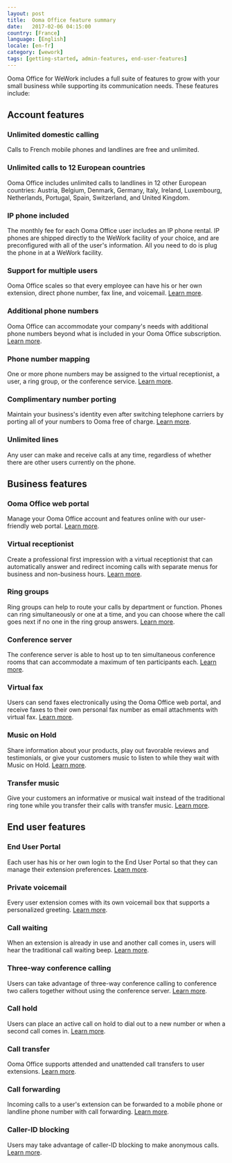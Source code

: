 ```yaml
---
layout: post
title:  Ooma Office feature summary
date:   2017-02-06 04:15:00
country: [France]
language: [English]
locale: [en-fr]
category: [wework]
tags: [getting-started, admin-features, end-user-features]
---
```


Ooma Office for WeWork includes a full suite of features to grow with your small business while supporting its communication needs. These features include: 

## Account features

### Unlimited domestic calling

Calls to French mobile phones and landlines are free and unlimited.

### Unlimited calls to 12 European countries

Ooma Office includes unlimited calls to landlines in 12 other European countries: Austria, Belgium, Denmark, Germany, Italy, Ireland, Luxembourg, Netherlands, Portugal, Spain, Switzerland, and United Kingdom.

### IP phone included

The monthly fee for each Ooma Office user includes an IP phone rental. IP phones are shipped directly to the WeWork facility of your choice, and are preconfigured with all of the user's information. All you need to do is plug the phone in at a WeWork facility.

### Support for multiple users

Ooma Office scales so that every employee can have his or her own extension, direct phone number, fax line, and voicemail. [Learn more](/fr/en/setting-up-extensions).

### Additional phone numbers

Ooma Office can accommodate your company's needs with additional phone numbers beyond what is included in your Ooma Office subscription. [Learn more](/fr/en/adding-additional-phone-numbers).

### Phone number mapping

One or more phone numbers may be assigned to the virtual receptionist, a user, a ring group, or the conference service. [Learn more](/fr/en/mapping-phone-numbers).

### Complimentary number porting

Maintain your business's identity even after switching telephone carriers by porting all of your numbers to Ooma free of charge. [Learn more](/fr/en/porting-in-your-phone-numbers).

### Unlimited lines

Any user can make and receive calls at any time, regardless of whether there are other users currently on the phone. 

## Business features

### Ooma Office web portal

Manage your Ooma Office account and features online with our user-friendly web portal. [Learn more](/fr/en/ooma-office-web-portal-admin-guide).

### Virtual receptionist

Create a professional first impression with a virtual receptionist that can automatically answer and redirect incoming calls with separate menus for business and non-business hours. [Learn more](/fr/en/virtual-receptionist).

### Ring groups

Ring groups can help to route your calls by department or function. Phones can ring simultaneously or one at a time, and you can choose where the call goes next if no one in the ring group answers. [Learn more](/fr/en/ring-groups).

### Conference server

The conference server is able to host up to ten simultaneous conference rooms that can accommodate a maximum of ten participants each. [Learn more](/fr/en/conference-server).

### Virtual fax

Users can send faxes electronically using the Ooma Office web portal, and receive faxes to their own personal fax number as email attachments with virtual fax. [Learn more](/fr/en/virtual-fax). 

### Music on Hold

Share information about your products, play out favorable reviews and testimonials, or give your customers music to listen to while they wait with Music on Hold. [Learn more](/fr/en/music-on-hold).

### Transfer music

Give your customers an informative or musical wait instead of the traditional ring tone while you transfer their calls with transfer music. [Learn more](/fr/en/transfer-music).

## End user features

### End User Portal

Each user has his or her own login to the End User Portal so that they can manage their extension preferences. [Learn more](/fr/en/ooma-end-user-portal).

### Private voicemail

Every user extension comes with its own voicemail box that supports a personalized greeting. [Learn more](/fr/en/voicemail).

### Call waiting

When an extension is already in use and another call comes in, users will hear the traditional call waiting beep. [Learn more](/fr/en/call-waiting).

### Three-way conference calling

Users can take advantage of three-way conference calling to conference two callers together without using the conference server. [Learn more](/fr/en/three-way-call-conferencing).

### Call hold

Users can place an active call on hold to dial out to a new number or when a second call comes in. [Learn more](/fr/en/placing-calls-on-hold).

### Call transfer

Ooma Office supports attended and unattended call transfers to user extensions. [Learn more](/fr/en/transferring-calls).

### Call forwarding

Incoming calls to a user's extension can be forwarded to a mobile phone or landline phone number with call forwarding. [Learn more](/fr/en/call-forwarding).

### Caller-ID blocking

Users may take advantage of caller-ID blocking to make anonymous calls. [Learn more](/fr/en/caller-id-blocking).